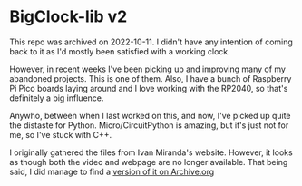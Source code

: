 # BigClock-lib v2
This repo was archived on 2022-10-11. I didn't have any intention of coming back to it as I'd mostly been satisfied with a working clock.

However, in recent weeks I've been picking up and improving many of my abandoned projects. This is one of them. Also, I have a bunch of Raspberry Pi Pico boards laying around and I love working with the RP2040, so that's definitely a big influence.

Anywho, between when I last worked on this, and now, I've picked up quite the distaste for Python. Micro/CircuitPython is amazing, but it's just not for me, so I've stuck with C++.



I originally gathered the files from Ivan Miranda's website. However, it looks as though both the video and webpage are no longer available. That being said, I did manage to find a [version of it on Archive.org](https://web.archive.org/web/20210126233712/https://ivanmiranda.com/pages/diy-big-digital-clock)